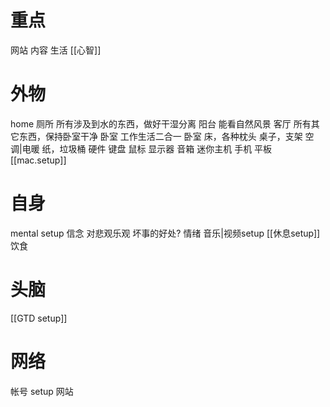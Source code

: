 # 重点
网站
内容
生活
[[心智]]
# 外物
home
	厕所 所有涉及到水的东西，做好干湿分离
	阳台 能看自然风景
	客厅 所有其它东西，保持卧室干净
	卧室 工作生活二合一
卧室
	床，各种枕头
	桌子，支架
	空调|电暖
	纸，垃圾桶
硬件
	键盘 鼠标
	显示器 音箱
	迷你主机 
	手机 平板
[[mac.setup]]
# 自身
mental setup
	信念 对悲观乐观 坏事的好处?
	情绪 音乐|视频setup
[[休息setup]]
饮食
# 头脑
[[GTD setup]]
# 网络
帐号 setup
网站